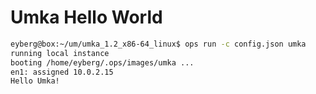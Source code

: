 Umka Hello World
==================

```sh
eyberg@box:~/um/umka_1.2_x86-64_linux$ ops run -c config.json umka
running local instance
booting /home/eyberg/.ops/images/umka ...
en1: assigned 10.0.2.15
Hello Umka!
```
